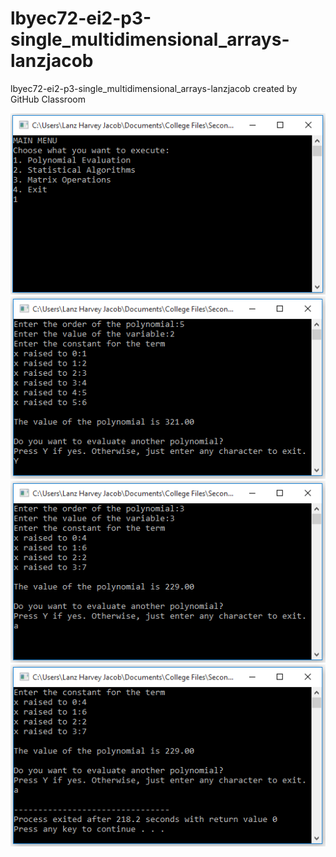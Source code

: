 # lbyec72-ei2-p3-single_multidimensional_arrays-lanzjacob
lbyec72-ei2-p3-single_multidimensional_arrays-lanzjacob created by GitHub Classroom

![](1.PNG)
![](2.PNG)
![](3.PNG)
![](4.PNG)
